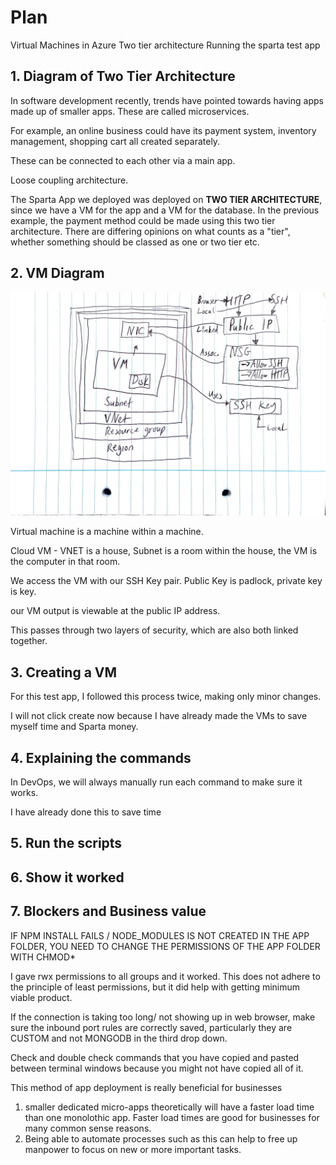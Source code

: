 # Plan

Virtual Machines in Azure
Two tier architecture
Running the sparta test app

## 1. Diagram of Two Tier Architecture

In software development recently, trends have pointed towards having apps made up of smaller apps. These are called microservices.

For example, an online business could have its payment system, inventory management, shopping cart all created separately.

These can be connected to each other via a main app.

Loose coupling architecture.


The Sparta App we deployed was deployed on **TWO TIER ARCHITECTURE**, since we have a VM for the app and a VM for the database. 
In the previous example, the payment method could be made using this two tier architecture. There are differing opinions on what counts as a "tier", whether something should be classed as one or two tier etc.

## 2. VM Diagram

![Alt text](azure/images/vm-diagram.JPG)

Virtual machine is a machine within a machine.

Cloud VM - VNET is a house, Subnet is a room within the house, the VM is the computer in that room.

We access the VM with our SSH Key pair. Public Key is padlock, private key is key.

our VM output is viewable at the public IP address.

This passes through two layers of security, which are also both linked together.

## 3. Creating a VM

For this test app, I followed this process twice, making only minor changes.

I will not click create now because I have already made the VMs to save myself time and Sparta money.


## 4. Explaining the commands

In DevOps, we will always manually run each command to make sure it works.

I have already done this to save time

## 5. Run the scripts

## 6. Show it worked

## 7. Blockers and Business value

IF NPM INSTALL FAILS / NODE_MODULES IS NOT CREATED IN THE APP FOLDER, YOU NEED TO CHANGE THE PERMISSIONS OF THE APP FOLDER WITH CHMOD*

I gave rwx permissions to all groups and it worked. This does not adhere to the principle of least permissions, but it did help with getting minimum viable product.

If the connection is taking too long/ not showing up in web browser, make sure the inbound port rules are correctly saved, particularly they are CUSTOM and not MONGODB in the third drop down.

Check and double check commands that you have copied and pasted between terminal windows because you might not have copied all of it.


This method of app deployment is really beneficial for businesses

1. smaller dedicated micro-apps theoretically will have a faster load time than one monolothic app. Faster load times are good for businesses for many common sense reasons.
2. Being able to automate processes such as this can help to free up manpower to focus on new or more important tasks.